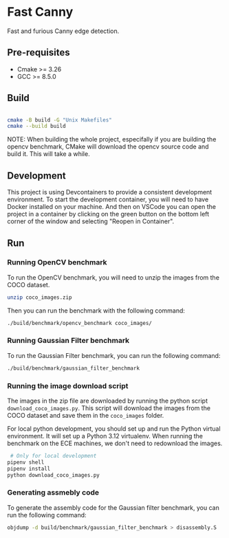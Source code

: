 # Fast Canny

Fast and furious Canny edge detection.

## Pre-requisites

- Cmake >= 3.26
- GCC >= 8.5.0

## Build

```bash

cmake -B build -G "Unix Makefiles"
cmake --build build

```
NOTE: When building the whole project, especifally if you are building the opencv benchmark, CMake will download the opencv source code and build it. This will take a while.

## Development

This project is using Devcontainers to provide a consistent development environment. To start the development container, you will need to have Docker installed on your machine. And then on VSCode you can open the project in a container by clicking on the green button on the bottom left corner of the window and selecting "Reopen in Container".


## Run

### Running OpenCV benchmark

To run the OpenCV benchmark, you will need to unzip the images from the COCO dataset.

```bash
unzip coco_images.zip
```

Then you can run the benchmark with the following command:

```bash
./build/benchmark/opencv_benchmark coco_images/
```

### Running Gaussian Filter benchmark

To run the Gaussian Filter benchmark, you can run the following command:

```bash
./build/benchmark/gaussian_filter_benchmark
```


### Running the image download script

The images in the zip file are downloaded by running the python script `download_coco_images.py`. This script will download the images from the COCO dataset and save them in the `coco_images` folder.

For local python development, you should set up and run the Python virtual environment. It will set up a Python 3.12 virtualenv. When running the benchmark on the ECE machines, we don't need to redownload the images.

```bash
 # Only for local development
pipenv shell
pipenv install
python download_coco_images.py
```

### Generating assmebly code
To generate the assembly code for the Gaussian filter benchmark, you can run the following command:

```bash
objdump -d build/benchmark/gaussian_filter_benchmark > disassembly.S
```
